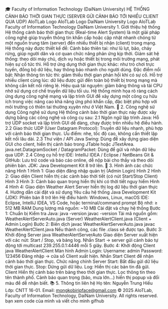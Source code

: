 🎓 Faculty of Information Technology (DaiNam University) HỆ THỐNG CẢNH BÁO THỜI GIAN THỰC (SERVER GỬI CẢNH BÁO TỚI NHIỀU CLIENT QUA UDP) AIoTLab Logo AIoTLab Logo DaiNam University Logo AIoTLab Faculty of Information Technology DaiNam University 1. Giới thiệu hệ thống Hệ thống cảnh báo thời gian thực (Real-time Alert System) là một giải pháp công nghệ giúp truyền thông tin khẩn cấp hoặc cập nhật nhanh chóng từ một nguồn trung tâm (server) đến nhiều thiết bị nhận (client) trong mạng. Hệ thống này được thiết kế để: Cảnh báo thiên tai: như lũ lụt, bão, cháy rừng, giúp người dân và cơ quan chức năng phản ứng kịp thời. Giám sát hệ thống: theo dõi máy chủ, dịch vụ hoặc thiết bị trong môi trường mạng, phát hiện sự cố tức thì. Hỗ trợ ứng dụng thời gian thực khác: như trò chơi trực tuyến, đồng bộ dữ liệu, hay thông báo nhanh cho người dùng. Đặc điểm nổi bật: Nhận thông tin tức thì: giảm thiểu thời gian phản hồi khi có sự cố. Hỗ trợ nhiều client cùng lúc: dữ liệu được gửi đến toàn bộ thiết bị trong mạng mà không cần kết nối riêng lẻ. Hiệu quả tài nguyên: giảm băng thông và tải CPU nhờ sử dụng cơ chế truyền dữ liệu tối ưu. Hệ thống minh họa rõ ràng cách ứng dụng công nghệ mạng và lập trình GUI để xây dựng một công cụ hữu ích trong việc nâng cao khả năng ứng phó khẩn cấp, đặc biệt phù hợp với môi trường có thiên tai thường xuyên như ở Việt Nam. 🔧 2. Công nghệ sử dụng Công nghệ sử dụng Hệ thống cảnh báo thời gian thực này được xây dựng bằng các công nghệ và công cụ sau: 2.1 Ngôn ngữ lập trình Java: Hỗ trợ UDP socket và lập trình GUI dễ dàng, chạy được trên nhiều hệ điều hành. 2.2 Giao thức UDP (User Datagram Protocol): Truyền dữ liệu nhanh, phù hợp với cảnh báo thời gian thực. Ưu điểm: nhẹ, tốc độ cao, không cần thiết lập kết nối lâu dài. 2.3 Thư viện / API Java Swing: Dùng để xây dựng giao diện GUI cho client, hiển thị cảnh báo trong JTable hoặc JTextArea. java.net.DatagramSocket / DatagramPacket: Dùng để gửi và nhận dữ liệu qua UDP. 2.4 Công cụ hỗ trợ IDE: IntelliJ IDEA / Eclipse / NetBeans Git & GitHub: Lưu trữ code và báo cáo online, dễ nộp bài cho thầy và theo dõi phiên bản. JDK: Java Development Kit 8 trở lên. 🚀 3. Hình ảnh các chức năng Hình 1 Hình 1: Giao diện đăng nhập quản trị (Admin Login) Hình 2 Hình 2: Giao diện Client hiển thị các cảnh báo thời tiết (có nút Start/Stop Client) Hình 3 Hình 3: Cảnh báo quan trọng hiển thị khi có thời tiết nguy hiểm Hình 4 Hình 4: Giao diện Weather Alert Server hiển thị log dữ liệu thời gian thực 4. Hướng dẫn cài đặt và sử dụng Yêu cầu hệ thống Java Development Kit (JDK): Phiên bản 8 trở lên Hệ điều hành: Windows, Linux, macOS IDE: Eclipse, IntelliJ IDEA, VS Code, hoặc terminal/command prompt Bộ nhớ: ≥ 512 MB RAM Dung lượng mã nguồn: ~10 MB Cài đặt và chạy hệ thống Bước 1: Chuẩn bị Kiểm tra Java: java -version javac -version Tải mã nguồn gồm: WeatherAlertServerAuto.java (Server) WeatherAlertClient.java (Client + Admin Login) Bước 2: Biên dịch javac WeatherAlertServerAuto.java javac WeatherAlertClient.java Nếu thành công, các file .class sẽ được tạo. Bước 3: Khởi động Server java WeatherAlertServerAuto Giao diện Server xuất hiện với các nút: Start / Stop, và bảng log. Nhấn Start → server gửi cảnh báo tự động tới multicast 239.255.0.1:4446 mỗi 5 giây. Bước 4: Khởi động Client java WeatherAlertClient Màn hình Admin Login: Username: admin Password: 123456 Đăng nhập → cửa sổ Client xuất hiện. Nhấn Start Client để nhận cảnh báo thời gian thực. Chức năng chính Server Start: Bắt đầu gửi dữ liệu thời gian thực. Stop: Dừng gửi dữ liệu. Log: Hiển thị các bản tin đã gửi. Client Hiển thị cảnh báo trên bảng theo thời gian thực. Lọc thông tin theo tên thành phố. Cảnh báo quan trọng (bão, mưa lớn…) hiển thị popup và đổi màu để dễ nhận biết. 📚 5. Thông tin liên hệ Họ tên: Nguyễn Trung Hiếu Lớp: CNTT 16-01. Email: mongkobiripface@gmail.com © 2025 AIoTLab, Faculty of Information Technology, DaiNam University. All rights reserved. bạn xem code của mình và viết cho mình gifhub
